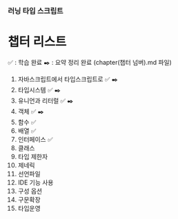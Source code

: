 ### 러닝 타입 스크립트

# 챕터 리스트

✅ : 학습 완료
✒️ : 요약 정리 완료 (chapter(챕터 넘버).md 파일)

1. 자바스크립트에서 타입스크립트로 ✅ ✒️
2. 타입시스템 ✅ ✒️
3. 유니언과 리터럴 ✅ ✒️
4. 객체 ✅ ✒️
5. 함수 ✅
6. 배열 ✅
7. 인터페이스 ✅
8. 클래스
9. 타입 제한자
10. 제네릭
11. 선언파일
12. IDE 기능 사용
13. 구성 옵션
14. 구문확장
15. 타입운영
